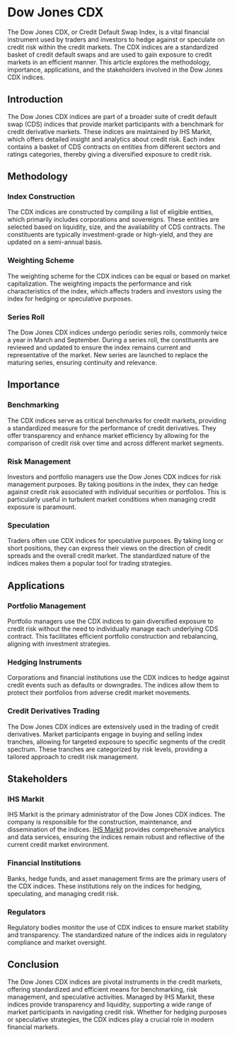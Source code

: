 # Dow Jones CDX

The Dow Jones CDX, or Credit Default Swap Index, is a vital financial instrument used by traders and investors to hedge against or speculate on credit risk within the credit markets. The CDX indices are a standardized basket of credit default swaps and are used to gain exposure to credit markets in an efficient manner. This article explores the methodology, importance, applications, and the stakeholders involved in the Dow Jones CDX indices.

## Introduction

The Dow Jones CDX indices are part of a broader suite of credit default swap (CDS) indices that provide market participants with a benchmark for credit derivative markets. These indices are maintained by IHS Markit, which offers detailed insight and analytics about credit risk. Each index contains a basket of CDS contracts on entities from different sectors and ratings categories, thereby giving a diversified exposure to credit risk.

## Methodology

### Index Construction

The CDX indices are constructed by compiling a list of eligible entities, which primarily includes corporations and sovereigns. These entities are selected based on liquidity, size, and the availability of CDS contracts. The constituents are typically investment-grade or high-yield, and they are updated on a semi-annual basis.

### Weighting Scheme

The weighting scheme for the CDX indices can be equal or based on market capitalization. The weighting impacts the performance and risk characteristics of the index, which affects traders and investors using the index for hedging or speculative purposes.

### Series Roll

The Dow Jones CDX indices undergo periodic series rolls, commonly twice a year in March and September. During a series roll, the constituents are reviewed and updated to ensure the index remains current and representative of the market. New series are launched to replace the maturing series, ensuring continuity and relevance.

## Importance

### Benchmarking

The CDX indices serve as critical benchmarks for credit markets, providing a standardized measure for the performance of credit derivatives. They offer transparency and enhance market efficiency by allowing for the comparison of credit risk over time and across different market segments.

### Risk Management

Investors and portfolio managers use the Dow Jones CDX indices for risk management purposes. By taking positions in the index, they can hedge against credit risk associated with individual securities or portfolios. This is particularly useful in turbulent market conditions when managing credit exposure is paramount.

### Speculation

Traders often use CDX indices for speculative purposes. By taking long or short positions, they can express their views on the direction of credit spreads and the overall credit market. The standardized nature of the indices makes them a popular tool for trading strategies.

## Applications

### Portfolio Management

Portfolio managers use the CDX indices to gain diversified exposure to credit risk without the need to individually manage each underlying CDS contract. This facilitates efficient portfolio construction and rebalancing, aligning with investment strategies.

### Hedging Instruments

Corporations and financial institutions use the CDX indices to hedge against credit events such as defaults or downgrades. The indices allow them to protect their portfolios from adverse credit market movements.

### Credit Derivatives Trading

The Dow Jones CDX indices are extensively used in the trading of credit derivatives. Market participants engage in buying and selling index tranches, allowing for targeted exposure to specific segments of the credit spectrum. These tranches are categorized by risk levels, providing a tailored approach to credit risk management.

## Stakeholders

### IHS Markit

IHS Markit is the primary administrator of the Dow Jones CDX indices. The company is responsible for the construction, maintenance, and dissemination of the indices. [IHS Markit](https://ihsmarkit.com) provides comprehensive analytics and data services, ensuring the indices remain robust and reflective of the current credit market environment.

### Financial Institutions

Banks, hedge funds, and asset management firms are the primary users of the CDX indices. These institutions rely on the indices for hedging, speculating, and managing credit risk.

### Regulators

Regulatory bodies monitor the use of CDX indices to ensure market stability and transparency. The standardized nature of the indices aids in regulatory compliance and market oversight.

## Conclusion

The Dow Jones CDX indices are pivotal instruments in the credit markets, offering standardized and efficient means for benchmarking, risk management, and speculative activities. Managed by IHS Markit, these indices provide transparency and liquidity, supporting a wide range of market participants in navigating credit risk. Whether for hedging purposes or speculative strategies, the CDX indices play a crucial role in modern financial markets.